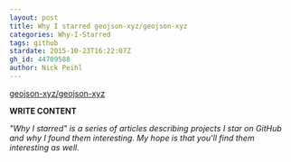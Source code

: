 ```yaml
---
layout: post
title: Why I starred geojson-xyz/geojson-xyz
categories: Why-I-Starred
tags: github
stardate: 2015-10-23T16:22:07Z
gh_id: 44709588
author: Nick Peihl
---
```


[geojson-xyz/geojson-xyz](https://github.com/geojson-xyz/geojson-xyz)

**WRITE CONTENT**

*"Why I starred" is a series of articles describing projects I star on GitHub and why I found them interesting. My hope is that you'll find them interesting as well.*

